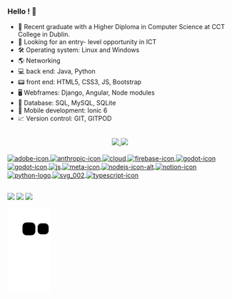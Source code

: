 ### Hello ! 👋

- 🔭 Recent graduate with a Higher Diploma in Computer Science at CCT College in Dublin.
- 🌱 Looking for an entry- level opportunity in ICT  
- 🛠 Operating system: Linux and Windows
- 🌎 Networking 
- 💻 back end: Java, Python 
- 📟 front end: HTML5, CSS3, JS, Bootstrap
- 🖥 Webframes: Django, Angular, Node modules 
- 📂 Database: SQL, MySQL, SQLite 
- 📱 Mobile development: Ionic 6 
- 📈 Version control: GIT, GITPOD
##
<div align="center">
  <a href="https://github.com/narak94/my_self">
  <img height="150em" src="https://github-readme-stats.vercel.app/api?username=Lucas_Weber&show_icons=true&theme=dracula&include_all_commits=true&count_private=true"/>
  <img height="150em" src="https://github-readme-stats.vercel.app/api/top-langs/?username=priflores&layout=compact&langs_count=7&theme=dracula"/>
</div>
  <div style="display: inline_block"><br>
   
 <img align="center" alt="adobe-icon" height="30" width="40" src="https://raw.githubusercontent.com/narak94/My_Self/refs/heads/main/Display_icons_svg/adobe-icon.svg?token=GHSAT0AAAAAADMJZTV4O7EOQTWVCXF3M4A62HAI6UQ">

<img align="center" alt="anthropic-icon" height="30" width="40" src="https://raw.githubusercontent.com/narak94/My_Self/refs/heads/main/Display_icons_svg/anthropic-icon.svg?token=GHSAT0AAAAAADMJZTV52NVOP5U3WVV5UCLU2HAI7EQ">

<img align="center" alt="cloud" height="30" width="40" src="https://raw.githubusercontent.com/narak94/My_Self/refs/heads/main/Display_icons_svg/cloud.svg?token=GHSAT0AAAAAADMJZTV4HMB3REJZCX33DO2C2HAI7YA">

<img align="center" alt="firebase-icon" height="30" width="40" src="https://raw.githubusercontent.com/narak94/My_Self/refs/heads/main/Display_icons_svg/firebase-icon.svg?token=GHSAT0AAAAAADMJZTV537JNAQET4ETCZXEE2HAI76A">

<img align="center" alt="godot-icon" height="30" width="40" src="https://raw.githubusercontent.com/narak94/My_Self/refs/heads/main/Display_icons_svg/godot-icon.svg?token=GHSAT0AAAAAADMJZTV42BDTHTUMF3NR63XY2HAJACQ">

<img align="center" alt="godot-icon" height="30" width="40" src="https://raw.githubusercontent.com/narak94/My_Self/refs/heads/main/Display_icons_svg/godot-icon.svg?token=GHSAT0AAAAAADMJZTV42BDTHTUMF3NR63XY2HAJACQ">

<img align="center" alt="js" height="30" width="40" src="https://raw.githubusercontent.com/narak94/My_Self/refs/heads/main/Display_icons_svg/js.svg?token=GHSAT0AAAAAADMJZTV4NZZDRBXBVSM3K4BW2HAJANA">

<img align="center" alt="meta-icon" height="30" width="40" src="https://raw.githubusercontent.com/narak94/My_Self/refs/heads/main/Display_icons_svg/meta-icon.svg?token=GHSAT0AAAAAADMJZTV5VCGAQVQOC5E7SWVM2HAJA2Q">

<img align="center" alt="nodejs-icon-alt" height="30" width="40" src="https://raw.githubusercontent.com/narak94/My_Self/refs/heads/main/Display_icons_svg/nodejs-icon-alt.svg?token=GHSAT0AAAAAADMJZTV5HO6BZPXLKTGNOBXM2HAJA7A">

<img align="center" alt="notion-icon" height="30" width="40" src="https://raw.githubusercontent.com/narak94/My_Self/refs/heads/main/Display_icons_svg/notion-icon.svg?token=GHSAT0AAAAAADMJZTV5MHVIEZHTSATGOFOC2HAJBLA">

<img align="center" alt="python-logo" height="30" width="40" src="https://raw.githubusercontent.com/narak94/My_Self/refs/heads/main/Display_icons_svg/python-logo.svg?token=GHSAT0AAAAAADMJZTV5KHSDO7AAEXUVQ3NM2HAJBQQ">

<img align="center" alt="svg_002" height="30" width="40" src="https://raw.githubusercontent.com/narak94/My_Self/refs/heads/main/Display_icons_svg/svg_002.svg?token=GHSAT0AAAAAADMJZTV4WIROW357C5Y3TPNW2HAJBXQ">

<img align="center" alt="typescript-icon" height="30" width="40" src="https://raw.githubusercontent.com/narak94/My_Self/refs/heads/main/Display_icons_svg/typescript-icon.svg?token=GHSAT0AAAAAADMJZTV4DJGTIKHEAHVRVSZO2HAJB5Q">

  
</div>
<br>
 <div> 
  
  <a href="https://www.instagram.com/priyflores/" target="_blank"><img src="https://img.shields.io/badge/-Instagram-%23E4405F?style=for-the-badge&logo=instagram&logoColor=white" target="_blank"></a>
  <a href= "mailto:pri_256@hotmail.com"><img src="https://img.shields.io/badge/Microsoft_Outlook-0078D4?style=for-the-badge&logo=microsoft-outlook&logoColor=white" target= "_blank"></a>
  <a href="https://www.linkedin.com/in/priscila-flores-45682bb6/" target="_blank"><img src="https://img.shields.io/badge/-LinkedIn-%230077B5?style=for-the-badge&logo=linkedin&logoColor=white" target="_blank"></a> 
   
  ![Snake gif](https://github.com/PriFlores/PriFlores/blob/main/github-contribution-grid-snake.svg)
  </div>

